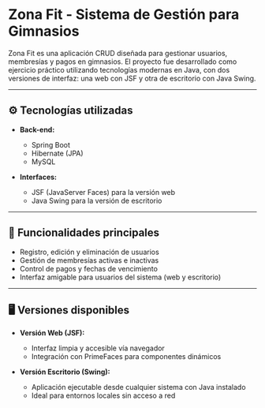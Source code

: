 # Zona Fit - Sistema de Gestión para Gimnasios 

Zona Fit es una aplicación CRUD diseñada para gestionar usuarios, membresías y pagos en gimnasios. El proyecto fue desarrollado como ejercicio práctico utilizando tecnologías modernas en Java, con dos versiones de interfaz: una web con JSF y otra de escritorio con Java Swing.

---

## ⚙️ Tecnologías utilizadas

- **Back-end:**
  - Spring Boot
  - Hibernate (JPA)
  - MySQL

- **Interfaces:**
  - JSF (JavaServer Faces) para la versión web
  - Java Swing para la versión de escritorio

---

## 🧩 Funcionalidades principales

- Registro, edición y eliminación de usuarios
- Gestión de membresías activas e inactivas
- Control de pagos y fechas de vencimiento
- Interfaz amigable para usuarios del sistema (web y escritorio)

---

## 🖥️ Versiones disponibles

- **Versión Web (JSF):**
  - Interfaz limpia y accesible vía navegador
  - Integración con PrimeFaces para componentes dinámicos

- **Versión Escritorio (Swing):**
  - Aplicación ejecutable desde cualquier sistema con Java instalado
  - Ideal para entornos locales sin acceso a red
